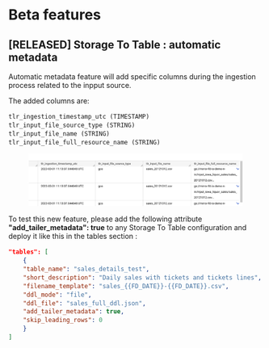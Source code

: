 # Beta features

## \[RELEASED] Storage To Table : automatic metadata

Automatic metadata feature will add specific columns during the ingestion process related to the inpput source.

The added columns are:

```python
tlr_ingestion_timestamp_utc (TIMESTAMP)
tlr_input_file_source_type (STRING)
tlr_input_file_name (STRING)
tlr_input_file_full_resource_name (STRING)
```

<figure><img src="../../.gitbook/assets/image (5).png" alt=""><figcaption></figcaption></figure>

To test this new feature, please add the following attribute **"add\_tailer\_metadata": true** to any Storage To Table configuration and deploy it like this in the tables section :

```json
"tables": [
    {
    "table_name": "sales_details_test",
    "short_description": "Daily sales with tickets and tickets lines",
    "filename_template": "sales_{{FD_DATE}}-{{FD_DATE}}.csv",
    "ddl_mode": "file",
    "ddl_file": "sales_full_ddl.json",
    "add_tailer_metadata": true,
    "skip_leading_rows": 0
    }
]
```
